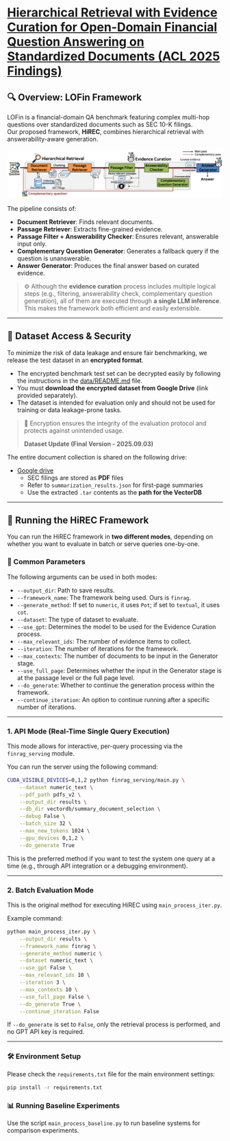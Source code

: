 # [Hierarchical Retrieval with Evidence Curation for Open-Domain Financial Question Answering on Standardized Documents (ACL 2025 Findings)](https://arxiv.org/abs/2505.20368)

## 🔍 Overview: LOFin Framework

LOFin is a financial-domain QA benchmark featuring complex multi-hop questions over standardized documents such as SEC 10-K filings.  
Our proposed framework, **HiREC**, combines hierarchical retrieval with answerability-aware generation.

![Overview](figures/overview_v1.1.png)

The pipeline consists of:
- **Document Retriever**: Finds relevant documents.
- **Passage Retriever**: Extracts fine-grained evidence.
- **Passage Filter + Answerability Checker**: Ensures relevant, answerable input only.
- **Complementary Question Generator**: Generates a fallback query if the question is unanswerable.
- **Answer Generator**: Produces the final answer based on curated evidence.

> ⚙️ Although the **evidence curation** process includes multiple logical steps (e.g., filtering, answerability check, complementary question generation), all of them are executed through **a single LLM inference**. This makes the framework both efficient and easily extensible.

---

## 📁 Dataset Access & Security

To minimize the risk of data leakage and ensure fair benchmarking, we release the test dataset in an **encrypted format**.

- The encrypted benchmark test set can be decrypted easily by following the instructions in the [data/README.md](https://github.com/deep-over/LOFin-bench-HiREC/blob/main/data/README.md) file.
- You must **download the encrypted dataset from Google Drive** (link provided separately).
- The dataset is intended for evaluation only and should not be used for training or data leakage-prone tasks.


> 🔐 Encryption ensures the integrity of the evaluation protocol and protects against unintended usage.
> 
> **Dataset Update (Final Version - 2025.09.03)**

The entire document collection is shared on the following drive:
- [Google drive](https://drive.google.com/drive/folders/1canlSI9Jp4Iu67EUua55w4QEJ8KxxBg3?usp=sharing)
  - SEC filings are stored as **PDF** files
  - Refer to `summarization_results.json` for first-page summaries
  - Use the extracted `.tar` contents as the **path for the VectorDB**

---

## 🚀 Running the HiREC Framework

You can run the HiREC framework in **two different modes**, depending on whether you want to evaluate in batch or serve queries one-by-one.

### 🔢 Common Parameters
The following arguments can be used in both modes:

- `--output_dir`: Path to save results.
- `--framework_name`: The framework being used. Ours is `finrag`.
- `--generate_method`: If set to `numeric`, it uses `Pot`; if set to `textual`, it uses `cot`.
- `--dataset`: The type of dataset to evaluate.
- `--use_gpt`: Determines the model to be used for the Evidence Curation process.
- `--max_relevant_ids`: The number of evidence items to collect.
- `--iteration`: The number of iterations for the framework.
- `--max_contexts`: The number of documents to be input in the Generator stage.
- `--use_full_page`: Determines whether the input in the Generator stage is at the passage level or the full page level.
- `--do_generate`: Whether to continue the generation process within the framework.
- `--continue_iteration`: An option to continue running after a specific number of iterations.


---

### 1. API Mode (Real-Time Single Query Execution)
This mode allows for interactive, per-query processing via the `finrag_serving` module.


You can run the server using the following command:
```bash
CUDA_VISIBLE_DEVICES=0,1,2 python finrag_serving/main.py \
    --dataset numeric_text \
    --pdf_path pdfs_v2 \
    --output_dir results \
    --db_dir vectordb/summary_document_selection \
    --debug False \
    --batch_size 32 \
    --max_new_tokens 1024 \
    --gpu_devices 0,1,2 \
    --do_generate True
```

This is the preferred method if you want to test the system one query at a time (e.g., through API integration or a debugging environment).

---

### 2. Batch Evaluation Mode
This is the original method for executing HiREC using `main_process_iter.py`.

Example command:
```bash
python main_process_iter.py \
    --output_dir results \
    --framework_name finrag \
    --generate_method numeric \
    --dataset numeric_text \
    --use_gpt False \
    --max_relevant_ids 10 \
    --iteration 3 \
    --max_contexts 10 \
    --use_full_page False \
    --do_generate True \
    --continue_iteration False
```

If `--do_generate` is set to `False`, only the retrieval process is performed, and no GPT API key is required.

---

### 🛠 Environment Setup

Please check the `requirements.txt` file for the main environment settings:
```bash
pip install -r requirements.txt
```

### 📊 Running Baseline Experiments

Use the script `main_process_baseline.py` to run baseline systems for comparison experiments.
